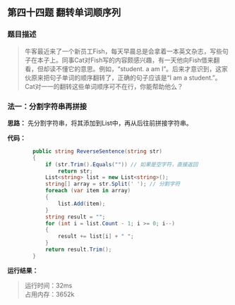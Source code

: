 ## 第四十四题 翻转单词顺序列

### 题目描述

> 牛客最近来了一个新员工Fish，每天早晨总是会拿着一本英文杂志，写些句子在本子上。同事Cat对Fish写的内容颇感兴趣，有一天他向Fish借来翻看，但却读不懂它的意思。例如，“student. a am I”。后来才意识到，这家伙原来把句子单词的顺序翻转了，正确的句子应该是“I am a student.”。Cat对一一的翻转这些单词顺序可不在行，你能帮助他么？

### 法一：分割字符串再拼接

**思路：** 先分割字符串，将其添加到List中，再从后往前拼接字符串。

**代码：** 

```C#
        public string ReverseSentence(string str)
        {
            if (str.Trim().Equals("")) // 如果是空字符，直接返回
                return str;
            List<string> list = new List<string>();
            string[] array = str.Split(' '); // 分割字符
            foreach (var item in array)
            {
                list.Add(item);
            }
            string result = "";
            for (int i = list.Count - 1; i >= 0; i--)
            {
                result += list[i] + " ";
            }
            return result.Trim();
        }
```

**运行结果：** 

> 运行时间：32ms   
占用内存：3652k